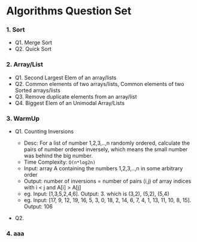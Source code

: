 # Algorithms Question Set

### 1. Sort  
* Q1. Merge Sort	
* Q2. Quick Sort

### 2. Array/List
* Q1. Second Largest Elem of an array/lists
* Q2. Common elements of two arrays/lists, Common elements of two Sorted arrays/lists
* Q3. Remove duplicate elements from an array/list
* Q4. Biggest Elem of an Unimodal Array/Lists

### 3. WarmUp
* Q1. Counting Inversions
	- Desc: For a list of number 1,2,3,..,n randomly ordered, calculate the pairs of number ordered inversely, which means the small number was behind the big number.
	- Time Complexity: `O(n*log2n)`
	- Input: array A containing the numbers 1,2,3,..,n in some arbitrary order
	- Output: number of inversions = number of pairs (i,j) 
		of array indices with i < j and A[i] > A[j]
	- eg. Input: [1,3,5,2,4,6]. Output: 3.   which is (3,2), (5,2), (5,4)
	- eg. Input: [17, 9, 12, 19, 16, 5, 3, 0, 18, 2, 14, 6, 7, 4, 1, 13, 11, 10, 8, 15]. Output: 106
	
* Q2.

### 4. aaa 